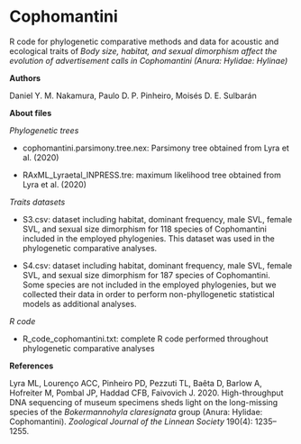 # Cophomantini

 R code for phylogenetic comparative methods and data for acoustic and ecological traits of *Body size, habitat, and sexual dimorphism affect the evolution of advertisement calls in Cophomantini (Anura: Hylidae: Hylinae)*
 
**Authors**

Daniel Y. M. Nakamura, Paulo D. P. Pinheiro, Moisés D. E. Sulbarán

**About files**

*Phylogenetic trees*

- cophomantini.parsimony.tree.nex: Parsimony tree obtained from Lyra et al. (2020)

- RAxML_Lyraetal_INPRESS.tre: maximum likelihood tree obtained from Lyra et al. (2020)

*Traits datasets*

- S3.csv: dataset including habitat, dominant frequency, male SVL, female SVL, and sexual size dimorphism for 118 species of Cophomantini included in the employed phylogenies. This dataset was used in the phylogenetic comparative analyses. 

- S4.csv: dataset including habitat, dominant frequency, male SVL, female SVL, and sexual size dimorphism for 187 species of Cophomantini. Some species are not included in the employed phylogenies, but we collected their data in order to perform non-phyllogenetic statistical models as additional analyses. 

*R code*

- R_code_cophomantini.txt: complete R code performed throughout phylogenetic comparative analyses 


**References**

Lyra ML, Lourenço ACC, Pinheiro PD, Pezzuti TL, Baêta D, Barlow A, Hofreiter M, Pombal JP, Haddad CFB, Faivovich J. 2020. High-throughput DNA sequencing of museum specimens sheds light on the long-missing species of the *Bokermannohyla claresignata* group (Anura: Hylidae: Cophomantini). *Zoological Journal of the Linnean Society* 190(4): 1235–1255.
